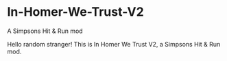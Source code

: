 # In-Homer-We-Trust-V2
A Simpsons Hit &amp; Run mod

Hello random stranger! This is In Homer We Trust V2, a Simpsons Hit & Run mod.
